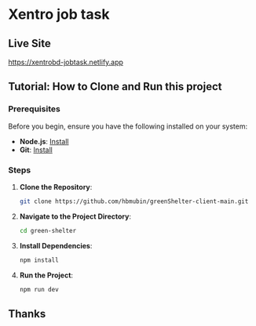 # Xentro job task

## Live Site
https://xentrobd-jobtask.netlify.app



## Tutorial: How to Clone and Run this project

### Prerequisites
Before you begin, ensure you have the following installed on your system:
- **Node.js**: [Install](https://nodejs.org/)
- **Git**: [Install](https://git-scm.com/)

### Steps

1. **Clone the Repository**:
   ```bash
   git clone https://github.com/hbmubin/greenShelter-client-main.git
2. **Navigate to the Project Directory**:
      ```bash
   cd green-shelter
4. **Install Dependencies**:
    ```bash
   npm install
5. **Run the Project**:
    ```bash
    npm run dev
## Thanks



